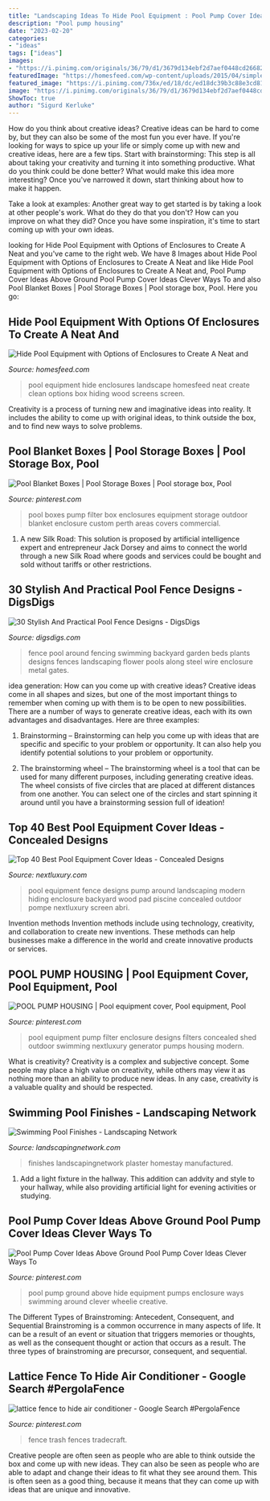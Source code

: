 ```yaml
---
title: "Landscaping Ideas To Hide Pool Equipment : Pool Pump Cover Ideas Above Ground Pool Pump Cover Ideas Clever Ways To"
description: "Pool pump housing"
date: "2023-02-20"
categories:
- "ideas"
tags: ["ideas"]
images:
- "https://i.pinimg.com/originals/36/79/d1/3679d134ebf2d7aef0448cd266826bf8.jpg"
featuredImage: "https://homesfeed.com/wp-content/uploads/2015/04/simple-wood-planks-box-for-hiding-pool-equipment-a-mini-playground-in-the-back-yard.jpg"
featured_image: "https://i.pinimg.com/736x/ed/18/dc/ed18dc39b3c88e3cd8139b67b4e7097e.jpg"
image: "https://i.pinimg.com/originals/36/79/d1/3679d134ebf2d7aef0448cd266826bf8.jpg"
ShowToc: true
author: "Sigurd Kerluke"
---
```



How do you think about creative ideas?
Creative ideas can be hard to come by, but they can also be some of the most fun you ever have. If you're looking for ways to spice up your life or simply come up with new and creative ideas, here are a few tips. 
Start with brainstorming: This step is all about taking your creativity and turning it into something productive. What do you think could be done better? What would make this idea more interesting? Once you've narrowed it down, start thinking about how to make it happen. 

Take a look at examples: Another great way to get started is by taking a look at other people's work. What do they do that you don't? How can you improve on what they did? Once you have some inspiration, it's time to start coming up with your own ideas.

	

		
looking for Hide Pool Equipment with Options of Enclosures to Create A Neat and you've came to the right web. We have 8 Images about Hide Pool Equipment with Options of Enclosures to Create A Neat and like Hide Pool Equipment with Options of Enclosures to Create A Neat and, Pool Pump Cover Ideas Above Ground Pool Pump Cover Ideas Clever Ways To and also Pool Blanket Boxes | Pool Storage Boxes | Pool storage box, Pool. Here you go:
		
    
## Hide Pool Equipment With Options Of Enclosures To Create A Neat And

<img loading=lazy src="https://homesfeed.com/wp-content/uploads/2015/04/simple-wood-planks-box-for-hiding-pool-equipment-a-mini-playground-in-the-back-yard.jpg" onerror="this.onerror=null;this.src='https://tse2.mm.bing.net/th?id=OIP.GapSMDxVrOXrSjMRc3gUgQHaFj&amp;pid=15.1';" alt="Hide Pool Equipment with Options of Enclosures to Create A Neat and">

_Source: homesfeed.com_

>pool equipment hide enclosures landscape homesfeed neat create clean options box hiding wood screens screen. 

	

Creativity is a process of turning new and imaginative ideas into reality. It includes the ability to come up with original ideas, to think outside the box, and to find new ways to solve problems.

    
## Pool Blanket Boxes | Pool Storage Boxes | Pool Storage Box, Pool

<img loading=lazy src="https://i.pinimg.com/originals/36/79/d1/3679d134ebf2d7aef0448cd266826bf8.jpg" onerror="this.onerror=null;this.src='https://tse3.mm.bing.net/th?id=OIP.-YdFCLiURfZsn9HBjCWi4QHaJ4&amp;pid=15.1';" alt="Pool Blanket Boxes | Pool Storage Boxes | Pool storage box, Pool">

_Source: pinterest.com_

>pool boxes pump filter box enclosures equipment storage outdoor blanket enclosure custom perth areas covers commercial. 

	

1. A new Silk Road: This solution is proposed by artificial intelligence expert and entrepreneur Jack Dorsey and aims to connect the world through a new Silk Road where goods and services could be bought and sold without tariffs or other restrictions.

    
## 30 Stylish And Practical Pool Fence Designs - DigsDigs

<img loading=lazy src="https://www.digsdigs.com/photos/2016/07/22-blackened-steel-pool-fence-with-flower-beds-around.jpg" onerror="this.onerror=null;this.src='https://tse1.mm.bing.net/th?id=OIP.Z2ngwKsrxEM6m4hanx15dAHaFj&amp;pid=15.1';" alt="30 Stylish And Practical Pool Fence Designs - DigsDigs">

_Source: digsdigs.com_

>fence pool around fencing swimming backyard garden beds plants designs fences landscaping flower pools along steel wire enclosure metal gates. 

	

idea generation: How can you come up with creative ideas?
Creative ideas come in all shapes and sizes, but one of the most important things to remember when coming up with them is to be open to new possibilities. There are a number of ways to generate creative ideas, each with its own advantages and disadvantages. Here are three examples:
1. Brainstorming – Brainstorming can help you come up with ideas that are specific and specific to your problem or opportunity. It can also help you identify potential solutions to your problem or opportunity.

2. The brainstorming wheel – The brainstorming wheel is a tool that can be used for many different purposes, including generating creative ideas. The wheel consists of five circles that are placed at different distances from one another. You can select one of the circles and start spinning it around until you have a brainstorming session full of ideation!


    
## Top 40 Best Pool Equipment Cover Ideas - Concealed Designs

<img loading=lazy src="http://nextluxury.com/wp-content/uploads/wood-slat-fence-pool-equipment-enclosure-ideas.jpg" onerror="this.onerror=null;this.src='https://tse4.mm.bing.net/th?id=OIP.5mYzBR12CDg3vH7x2of5RQAAAA&amp;pid=15.1';" alt="Top 40 Best Pool Equipment Cover Ideas - Concealed Designs">

_Source: nextluxury.com_

>pool equipment fence designs pump around landscaping modern hiding enclosure backyard wood pad piscine concealed outdoor pompe nextluxury screen abri. 

	

Invention methods
Invention methods include using technology, creativity, and collaboration to create new inventions. These methods can help businesses make a difference in the world and create innovative products or services.

    
## POOL PUMP HOUSING | Pool Equipment Cover, Pool Equipment, Pool

<img loading=lazy src="https://i.pinimg.com/736x/c1/28/cf/c128cff9a79d1b447a42d236faaf3d81--pool-filters-pool-pumps.jpg" onerror="this.onerror=null;this.src='https://tse3.mm.bing.net/th?id=OIP.VT0hv_zXaVMd19oAcvnAVQHaJ6&amp;pid=15.1';" alt="POOL PUMP HOUSING | Pool equipment cover, Pool equipment, Pool">

_Source: pinterest.com_

>pool equipment pump filter enclosure designs filters concealed shed outdoor swimming nextluxury generator pumps housing modern. 

	

What is creativity?
Creativity is a complex and subjective concept. Some people may place a high value on creativity, while others may view it as nothing more than an ability to produce new ideas. In any case, creativity is a valuable quality and should be respected.

    
## Swimming Pool Finishes - Landscaping Network

<img loading=lazy src="https://images.landscapingnetwork.com/pictures/images/973x490Exact_0x20/site_8/luxury-pool-alderete-pools-inc_5478.jpg" onerror="this.onerror=null;this.src='https://tse1.mm.bing.net/th?id=OIP.fjo5r4jvvzWQjNvzd70gxwHaDu&amp;pid=15.1';" alt="Swimming Pool Finishes - Landscaping Network">

_Source: landscapingnetwork.com_

>finishes landscapingnetwork plaster homestay manufactured. 

	

1. Add a light fixture in the hallway. This addition can addvity and style to your hallway, while also providing artificial light for evening activities or studying.

    
## Pool Pump Cover Ideas Above Ground Pool Pump Cover Ideas Clever Ways To

<img loading=lazy src="https://i.pinimg.com/736x/e4/78/82/e47882a23c62a24f555b4d07f75da01b.jpg" onerror="this.onerror=null;this.src='https://tse2.mm.bing.net/th?id=OIP.ATzN0bsUttKIXbvuCX61IwHaHa&amp;pid=15.1';" alt="Pool Pump Cover Ideas Above Ground Pool Pump Cover Ideas Clever Ways To">

_Source: pinterest.com_

>pool pump ground above hide equipment pumps enclosure ways swimming around clever wheelie creative. 

	

The Different Types of Brainstroming: Antecedent, Consequent, and Sequential
Brainstroming is a common occurrence in many aspects of life. It can be a result of an event or situation that triggers memories or thoughts, as well as the consequent thought or action that occurs as a result. The three types of brainstroming are precursor, consequent, and sequential.

    
## Lattice Fence To Hide Air Conditioner - Google Search #PergolaFence

<img loading=lazy src="https://i.pinimg.com/736x/ed/18/dc/ed18dc39b3c88e3cd8139b67b4e7097e.jpg" onerror="this.onerror=null;this.src='https://tse4.mm.bing.net/th?id=OIP.2kFBkGWVL0sjSB2sZmqOggHaFj&amp;pid=15.1';" alt="lattice fence to hide air conditioner - Google Search #PergolaFence">

_Source: pinterest.com_

>fence trash fences tradecraft. 

	

Creative people are often seen as people who are able to think outside the box and come up with new ideas. They can also be seen as people who are able to adapt and change their ideas to fit what they see around them. This is often seen as a good thing, because it means that they can come up with ideas that are unique and innovative.

